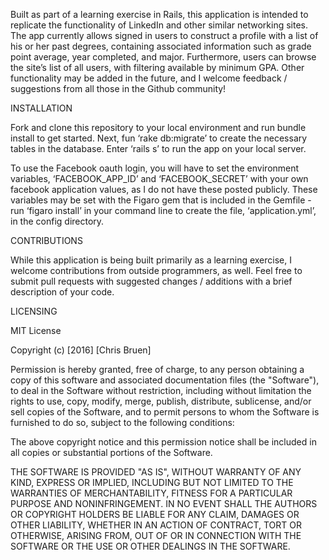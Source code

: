 Built as part of a learning exercise in Rails, this application is intended to replicate the functionality of LinkedIn and other similar networking sites. The app currently allows signed in users to construct a profile with a list of his or her past degrees, containing associated information such as grade point average, year completed, and major. Furthermore, users can browse the site’s list of all users, with filtering available by minimum GPA. Other functionality may be added in the future, and I welcome feedback / suggestions from all those in the Github community!


INSTALLATION

Fork and clone this repository to your local environment and run bundle install to get started. Next, fun ‘rake db:migrate’ to create the necessary tables in the database. Enter ‘rails s’ to run the app on your local server.

To use the Facebook oauth login, you will have to set the environment variables, ‘FACEBOOK_APP_ID’ and ‘FACEBOOK_SECRET’ with your own facebook application values, as I do not have these posted publicly. These variables may be set with the Figaro gem that is included in the Gemfile - run ‘figaro install’ in your command line to create the file, ‘application.yml’, in the config directory.


CONTRIBUTIONS

While this application is being built primarily as a learning exercise, I welcome contributions from outside programmers, as well. Feel free to submit pull requests with suggested changes / additions with a brief description of your code.


LICENSING

MIT License

Copyright (c) [2016] [Chris Bruen]

Permission is hereby granted, free of charge, to any person obtaining a copy of this software and associated documentation files (the "Software"), to deal in the Software without restriction, including without limitation the rights to use, copy, modify, merge, publish, distribute, sublicense, and/or sell copies of the Software, and to permit persons to whom the Software is furnished to do so, subject to the following conditions:

The above copyright notice and this permission notice shall be included in all copies or substantial portions of the Software.

THE SOFTWARE IS PROVIDED "AS IS", WITHOUT WARRANTY OF ANY KIND, EXPRESS OR IMPLIED, INCLUDING BUT NOT LIMITED TO THE WARRANTIES OF MERCHANTABILITY, FITNESS FOR A PARTICULAR PURPOSE AND NONINFRINGEMENT. IN NO EVENT SHALL THE AUTHORS OR COPYRIGHT HOLDERS BE LIABLE FOR ANY CLAIM, DAMAGES OR OTHER LIABILITY, WHETHER IN AN ACTION OF CONTRACT, TORT OR OTHERWISE, ARISING FROM, OUT OF OR IN CONNECTION WITH THE SOFTWARE OR THE USE OR OTHER DEALINGS IN THE SOFTWARE.
